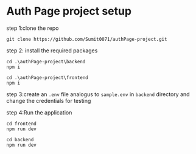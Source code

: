 <h1>Auth Page project setup </h1>

step 1:clone the repo
```
git clone https://github.com/Sumit0071/authPage-project.git
```
step 2: install the required packages 
```
cd .\authPage-project\backend
npm i
```
```
cd .\authPage-project\frontend
npm i
```
step 3:create an `.env` file analogus to `sample.env` in `backend` directory and change the credentials for testing

step 4:Run the application
```
cd frontend
npm run dev
```
```
cd backend
npm run dev
```
